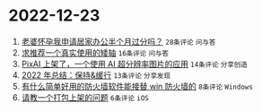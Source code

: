 # 2022-12-23

1. [老婆怀孕我申请居家办公半个月过分吗？](https://www.v2ex.com/t/904239) `28条评论` `问与答`
1. [求推荐一个真实使用的矮轴](https://www.v2ex.com/t/904227) `16条评论` `问与答`
1. [PixAI 上架了，一个使用 AI 超分辨率图片的应用](https://www.v2ex.com/t/904238) `14条评论` `分享创造`
1. [2022 年总结：保持&缓行](https://www.v2ex.com/t/904233) `13条评论` `分享发现`
1. [有什么简单好用的防火墙软件能接替 win 防火墙的](https://www.v2ex.com/t/904230) `8条评论` `Windows`
1. [请教一个打包上架的问题](https://www.v2ex.com/t/904236) `6条评论` `iOS`
